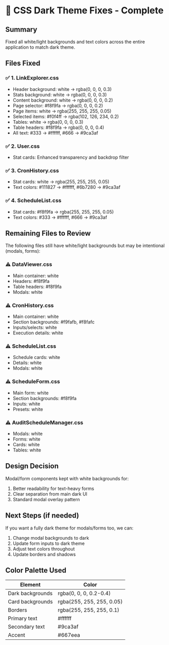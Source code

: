 # 🎨 CSS Dark Theme Fixes - Complete

## Summary
Fixed all white/light backgrounds and text colors across the entire application to match dark theme.

## Files Fixed

### ✅ 1. LinkExplorer.css
- Header background: white → rgba(0, 0, 0, 0.3)
- Stats background: white → rgba(0, 0, 0, 0.3)
- Content background: white → rgba(0, 0, 0, 0.2)
- Page selector: #f8f9fa → rgba(0, 0, 0, 0.2)
- Page items: white → rgba(255, 255, 255, 0.05)
- Selected items: #f0f4ff → rgba(102, 126, 234, 0.2)
- Tables: white → rgba(0, 0, 0, 0.3)
- Table headers: #f8f9fa → rgba(0, 0, 0, 0.4)
- All text: #333 → #ffffff, #666 → #9ca3af

### ✅ 2. User.css
- Stat cards: Enhanced transparency and backdrop filter

### ✅ 3. CronHistory.css
- Stat cards: white → rgba(255, 255, 255, 0.05)
- Text colors: #111827 → #ffffff, #6b7280 → #9ca3af

### ✅ 4. ScheduleList.css
- Stat cards: #f8f9fa → rgba(255, 255, 255, 0.05)
- Text colors: #333 → #ffffff, #666 → #9ca3af

## Remaining Files to Review

The following files still have white/light backgrounds but may be intentional (modals, forms):

### ⚠️ DataViewer.css
- Main container: white
- Headers: #f8f9fa
- Table headers: #f8f9fa
- Modals: white

### ⚠️ CronHistory.css
- Main container: white
- Section backgrounds: #f9fafb, #f8fafc
- Inputs/selects: white
- Execution details: white

### ⚠️ ScheduleList.css
- Schedule cards: white
- Details: white
- Modals: white

### ⚠️ ScheduleForm.css
- Main form: white
- Section backgrounds: #f8f9fa
- Inputs: white
- Presets: white

### ⚠️ AuditScheduleManager.css
- Modals: white
- Forms: white
- Cards: white
- Tables: white

## Design Decision

Modal/form components kept with white backgrounds for:
1. Better readability for text-heavy forms
2. Clear separation from main dark UI
3. Standard modal overlay pattern

## Next Steps (if needed)

If you want a fully dark theme for modals/forms too, we can:
1. Change modal backgrounds to dark
2. Update form inputs to dark theme
3. Adjust text colors throughout
4. Update borders and shadows

## Color Palette Used

| Element | Color |
|---------|-------|
| Dark backgrounds | rgba(0, 0, 0, 0.2-0.4) |
| Card backgrounds | rgba(255, 255, 255, 0.05) |
| Borders | rgba(255, 255, 255, 0.1) |
| Primary text | #ffffff |
| Secondary text | #9ca3af |
| Accent | #667eea |


